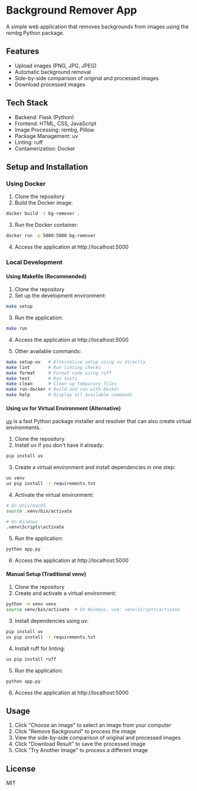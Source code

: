 # Background Remover App

A simple web application that removes backgrounds from images using the rembg Python package.

## Features

- Upload images (PNG, JPG, JPEG)
- Automatic background removal
- Side-by-side comparison of original and processed images
- Download processed images

## Tech Stack

- Backend: Flask (Python)
- Frontend: HTML, CSS, JavaScript
- Image Processing: rembg, Pillow
- Package Management: uv
- Linting: ruff
- Containerization: Docker

## Setup and Installation

### Using Docker

1. Clone the repository
2. Build the Docker image:

```bash
docker build -t bg-remover .
```

3. Run the Docker container:

```bash
docker run -p 5000:5000 bg-remover
```

4. Access the application at http://localhost:5000

### Local Development

#### Using Makefile (Recommended)

1. Clone the repository
2. Set up the development environment:

```bash
make setup
```

3. Run the application:

```bash
make run
```

4. Access the application at http://localhost:5000

5. Other available commands:

```bash
make setup-uv   # Alternative setup using uv directly
make lint       # Run linting checks
make format     # Format code using ruff
make test       # Run tests
make clean      # Clean up temporary files
make run-docker # Build and run with Docker
make help       # Display all available commands
```

#### Using uv for Virtual Environment (Alternative)

[uv](https://github.com/astral-sh/uv) is a fast Python package installer and resolver that can also create virtual environments.

1. Clone the repository
2. Install uv if you don't have it already:

```bash
pip install uv
```

3. Create a virtual environment and install dependencies in one step:

```bash
uv venv
uv pip install -r requirements.txt
```

4. Activate the virtual environment:

```bash
# On Unix/macOS
source .venv/bin/activate

# On Windows
.venv\Scripts\activate
```

5. Run the application:

```bash
python app.py
```

6. Access the application at http://localhost:5000

#### Manual Setup (Traditional venv)

1. Clone the repository
2. Create and activate a virtual environment:

```bash
python -m venv venv
source venv/bin/activate  # On Windows, use: venv\Scripts\activate
```

3. Install dependencies using uv:

```bash
pip install uv
uv pip install -r requirements.txt
```

4. Install ruff for linting:

```bash
uv pip install ruff
```

5. Run the application:

```bash
python app.py
```

6. Access the application at http://localhost:5000

## Usage

1. Click "Choose an image" to select an image from your computer
2. Click "Remove Background" to process the image
3. View the side-by-side comparison of original and processed images
4. Click "Download Result" to save the processed image
5. Click "Try Another Image" to process a different image

## License

MIT
